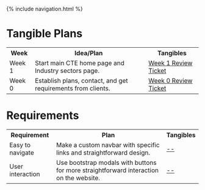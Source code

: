 {% include navigation.html %}
# Tangible Plans
<table>
  <tr>
    <th> Week </th>
    <th> Idea/Plan </th>
    <th> Tangibles </th>
  </tr>
  <tr>
    <td> Week 1 </td>
    <td> Start main CTE home page and Industry sectors page. </td>
    <td><a href="https://github.com/LindaLiu1202/just_here_to_code/issues/5"> Week 1 Review Ticket </a></td>
  </tr>
  <tr>
    <td> Week 0 </td>
    <td> Establish plans, contact, and get requirements from clients. </td>
    <td><a href="https://github.com/LindaLiu1202/just_here_to_code/issues/1"> Week 0 Review Ticket </a></td>
  </tr>
</table>

# Requirements
<table>
  <tr>
    <th> Requirement </th>
    <th> Plan </th>
    <th> Tangibles </th>
  </tr>
  <tr>
    <td> Easy to navigate </td>
    <td> Make a custom navbar with specific links and straightforward design. </td>
    <td><a href="https://github.com/LindaLiu1202/just_here_to_code/issues/5"> -- </a></td>
  </tr>
  <tr>
    <td> User interaction </td>
    <td> Use bootstrap modals with buttons for more straightforward interaction on the website. </td>
    <td><a href="https://github.com/LindaLiu1202/just_here_to_code/issues/1"> -- </a></td>
  </tr>
</table>
